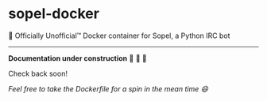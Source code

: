 # sopel-docker
:whale: Officially Unofficial™ Docker container for Sopel, a Python IRC bot

-----

**Documentation under construction** :construction: :construction: :construction: 

Check back soon!

_Feel free to take the Dockerfile for a spin in the mean time :smile:_

